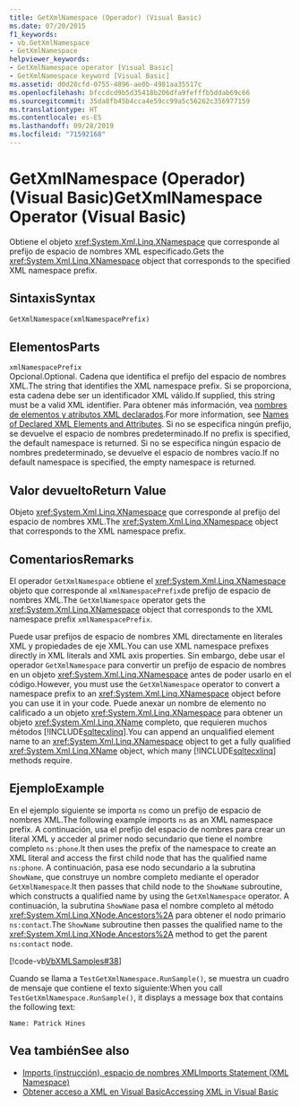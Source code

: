 ```yaml
---
title: GetXmlNamespace (Operador) (Visual Basic)
ms.date: 07/20/2015
f1_keywords:
- vb.GetXmlNamespace
- GetXmlNamespace
helpviewer_keywords:
- GetXmlNamespace operator [Visual Basic]
- GetXmlNamespace keyword [Visual Basic]
ms.assetid: d0d28cfd-0755-4896-ae0b-4981aa35517c
ms.openlocfilehash: bfccdcd9b5d35418b206dfa9fefffb5ddab69c66
ms.sourcegitcommit: 35da8fb45b4cca4e59cc99a5c56262c356977159
ms.translationtype: HT
ms.contentlocale: es-ES
ms.lasthandoff: 09/28/2019
ms.locfileid: "71592168"
---
```

# <a name="getxmlnamespace-operator-visual-basic"></a><span data-ttu-id="1a7ec-102">GetXmlNamespace (Operador) (Visual Basic)</span><span class="sxs-lookup"><span data-stu-id="1a7ec-102">GetXmlNamespace Operator (Visual Basic)</span></span>
<span data-ttu-id="1a7ec-103">Obtiene el objeto <xref:System.Xml.Linq.XNamespace> que corresponde al prefijo de espacio de nombres XML especificado.</span><span class="sxs-lookup"><span data-stu-id="1a7ec-103">Gets the <xref:System.Xml.Linq.XNamespace> object that corresponds to the specified XML namespace prefix.</span></span>  
  
## <a name="syntax"></a><span data-ttu-id="1a7ec-104">Sintaxis</span><span class="sxs-lookup"><span data-stu-id="1a7ec-104">Syntax</span></span>  
  
```vb  
GetXmlNamespace(xmlNamespacePrefix)  
```  
  
## <a name="parts"></a><span data-ttu-id="1a7ec-105">Elementos</span><span class="sxs-lookup"><span data-stu-id="1a7ec-105">Parts</span></span>  
 `xmlNamespacePrefix`  
 <span data-ttu-id="1a7ec-106">Opcional.</span><span class="sxs-lookup"><span data-stu-id="1a7ec-106">Optional.</span></span> <span data-ttu-id="1a7ec-107">Cadena que identifica el prefijo del espacio de nombres XML.</span><span class="sxs-lookup"><span data-stu-id="1a7ec-107">The string that identifies the XML namespace prefix.</span></span> <span data-ttu-id="1a7ec-108">Si se proporciona, esta cadena debe ser un identificador XML válido.</span><span class="sxs-lookup"><span data-stu-id="1a7ec-108">If supplied, this string must be a valid XML identifier.</span></span> <span data-ttu-id="1a7ec-109">Para obtener más información, vea [nombres de elementos y atributos XML declarados](../../../visual-basic/programming-guide/language-features/xml/names-of-declared-xml-elements-and-attributes.md).</span><span class="sxs-lookup"><span data-stu-id="1a7ec-109">For more information, see [Names of Declared XML Elements and Attributes](../../../visual-basic/programming-guide/language-features/xml/names-of-declared-xml-elements-and-attributes.md).</span></span> <span data-ttu-id="1a7ec-110">Si no se especifica ningún prefijo, se devuelve el espacio de nombres predeterminado.</span><span class="sxs-lookup"><span data-stu-id="1a7ec-110">If no prefix is specified, the default namespace is returned.</span></span> <span data-ttu-id="1a7ec-111">Si no se especifica ningún espacio de nombres predeterminado, se devuelve el espacio de nombres vacío.</span><span class="sxs-lookup"><span data-stu-id="1a7ec-111">If no default namespace is specified, the empty namespace is returned.</span></span>  
  
## <a name="return-value"></a><span data-ttu-id="1a7ec-112">Valor devuelto</span><span class="sxs-lookup"><span data-stu-id="1a7ec-112">Return Value</span></span>  
 <span data-ttu-id="1a7ec-113">Objeto <xref:System.Xml.Linq.XNamespace> que corresponde al prefijo del espacio de nombres XML.</span><span class="sxs-lookup"><span data-stu-id="1a7ec-113">The <xref:System.Xml.Linq.XNamespace> object that corresponds to the XML namespace prefix.</span></span>  
  
## <a name="remarks"></a><span data-ttu-id="1a7ec-114">Comentarios</span><span class="sxs-lookup"><span data-stu-id="1a7ec-114">Remarks</span></span>  
 <span data-ttu-id="1a7ec-115">El operador `GetXmlNamespace` obtiene el <xref:System.Xml.Linq.XNamespace> objeto que corresponde al `xmlNamespacePrefix`de prefijo de espacio de nombres XML.</span><span class="sxs-lookup"><span data-stu-id="1a7ec-115">The `GetXmlNamespace` operator gets the <xref:System.Xml.Linq.XNamespace> object that corresponds to the XML namespace prefix `xmlNamespacePrefix`.</span></span>  
  
 <span data-ttu-id="1a7ec-116">Puede usar prefijos de espacio de nombres XML directamente en literales XML y propiedades de eje XML.</span><span class="sxs-lookup"><span data-stu-id="1a7ec-116">You can use XML namespace prefixes directly in XML literals and XML axis properties.</span></span> <span data-ttu-id="1a7ec-117">Sin embargo, debe usar el operador `GetXmlNamespace` para convertir un prefijo de espacio de nombres en un objeto <xref:System.Xml.Linq.XNamespace> antes de poder usarlo en el código.</span><span class="sxs-lookup"><span data-stu-id="1a7ec-117">However, you must use the `GetXmlNamespace` operator to convert a namespace prefix to an <xref:System.Xml.Linq.XNamespace> object before you can use it in your code.</span></span> <span data-ttu-id="1a7ec-118">Puede anexar un nombre de elemento no calificado a un objeto <xref:System.Xml.Linq.XNamespace> para obtener un objeto <xref:System.Xml.Linq.XName> completo, que requieren muchos métodos [!INCLUDE[sqltecxlinq](~/includes/sqltecxlinq-md.md)].</span><span class="sxs-lookup"><span data-stu-id="1a7ec-118">You can append an unqualified element name to an <xref:System.Xml.Linq.XNamespace> object to get a fully qualified <xref:System.Xml.Linq.XName> object, which many [!INCLUDE[sqltecxlinq](~/includes/sqltecxlinq-md.md)] methods require.</span></span>  
  
## <a name="example"></a><span data-ttu-id="1a7ec-119">Ejemplo</span><span class="sxs-lookup"><span data-stu-id="1a7ec-119">Example</span></span>  
 <span data-ttu-id="1a7ec-120">En el ejemplo siguiente se importa `ns` como un prefijo de espacio de nombres XML.</span><span class="sxs-lookup"><span data-stu-id="1a7ec-120">The following example imports `ns` as an XML namespace prefix.</span></span> <span data-ttu-id="1a7ec-121">A continuación, usa el prefijo del espacio de nombres para crear un literal XML y acceder al primer nodo secundario que tiene el nombre completo `ns:phone`.</span><span class="sxs-lookup"><span data-stu-id="1a7ec-121">It then uses the prefix of the namespace to create an XML literal and access the first child node that has the qualified name `ns:phone`.</span></span> <span data-ttu-id="1a7ec-122">A continuación, pasa ese nodo secundario a la subrutina `ShowName`, que construye un nombre completo mediante el operador `GetXmlNamespace`.</span><span class="sxs-lookup"><span data-stu-id="1a7ec-122">It then passes that child node to the `ShowName` subroutine, which constructs a qualified name by using the `GetXmlNamespace` operator.</span></span> <span data-ttu-id="1a7ec-123">A continuación, la subrutina `ShowName` pasa el nombre completo al método <xref:System.Xml.Linq.XNode.Ancestors%2A> para obtener el nodo primario `ns:contact`.</span><span class="sxs-lookup"><span data-stu-id="1a7ec-123">The `ShowName` subroutine then passes the qualified name to the <xref:System.Xml.Linq.XNode.Ancestors%2A> method to get the parent `ns:contact` node.</span></span>  
  
 [!code-vb[VbXMLSamples#38](~/samples/snippets/visualbasic/VS_Snippets_VBCSharp/VbXMLSamples/VB/GetXmlNamespace.vb#38)]  
  
 <span data-ttu-id="1a7ec-124">Cuando se llama a `TestGetXmlNamespace.RunSample()`, se muestra un cuadro de mensaje que contiene el texto siguiente:</span><span class="sxs-lookup"><span data-stu-id="1a7ec-124">When you call `TestGetXmlNamespace.RunSample()`, it displays a message box that contains the following text:</span></span>  
  
 `Name: Patrick Hines`  
  
## <a name="see-also"></a><span data-ttu-id="1a7ec-125">Vea también</span><span class="sxs-lookup"><span data-stu-id="1a7ec-125">See also</span></span>

- [<span data-ttu-id="1a7ec-126">Imports (instrucción), espacio de nombres XML</span><span class="sxs-lookup"><span data-stu-id="1a7ec-126">Imports Statement (XML Namespace)</span></span>](../../../visual-basic/language-reference/statements/imports-statement-xml-namespace.md)
- [<span data-ttu-id="1a7ec-127">Obtener acceso a XML en Visual Basic</span><span class="sxs-lookup"><span data-stu-id="1a7ec-127">Accessing XML in Visual Basic</span></span>](../../../visual-basic/programming-guide/language-features/xml/accessing-xml.md)
